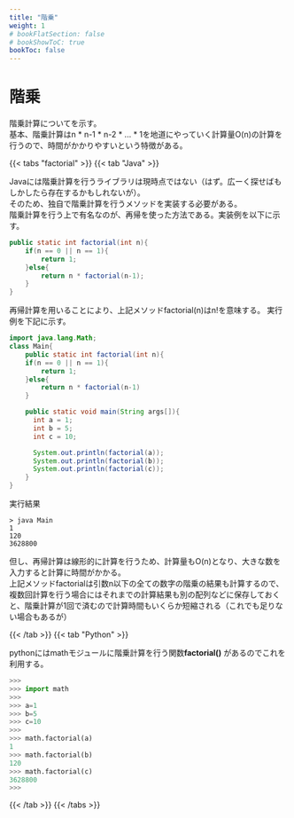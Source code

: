 ```yaml
---
title: "階乗"
weight: 1
# bookFlatSection: false
# bookShowToC: true
bookToc: false
---
```


# 階乗

階乗計算についてを示す。  
基本、階乗計算はn * n-1 * n-2 * ... * 1を地道にやっていく計算量O(n)の計算を行うので、時間がかかりやすいという特徴がある。  

{{< tabs "factorial" >}}
{{< tab "Java" >}}

Javaには階乗計算を行うライブラリは現時点ではない（はず。広ーく探せばもしかしたら存在するかもしれないが）。   
そのため、独自で階乗計算を行うメソッドを実装する必要がある。  
階乗計算を行う上で有名なのが、再帰を使った方法である。実装例を以下に示す。
```java
public static int factorial(int n){
    if(n == 0 || n == 1){
        return 1;
    }else{
        return n * factorial(n-1);
    }
}
```

再帰計算を用いることにより、上記メソッドfactorial(n)はn!を意味する。
実行例を下記に示す。  

```java
import java.lang.Math;
class Main{
    public static int factorial(int n){
    if(n == 0 || n == 1){
        return 1;
    }else{
        return n * factorial(n-1)
    }

    public static void main(String args[]){
      int a = 1;
      int b = 5;
      int c = 10;

      System.out.println(factorial(a));
      System.out.println(factorial(b));
      System.out.println(factorial(c));
    }
}
```

実行結果

```
> java Main
1
120
3628800
```

但し、再帰計算は線形的に計算を行うため、計算量もO(n)となり、大きな数を入力すると計算に時間がかかる。  
上記メソッドfactorialは引数n以下の全ての数字の階乗の結果も計算するので、複数回計算を行う場合にはそれまでの計算結果も別の配列などに保存しておくと、階乗計算が1回で済むので計算時間もいくらか短縮される（これでも足りない場合もあるが）

{{< /tab >}}
{{< tab "Python" >}}

pythonにはmathモジュールに階乗計算を行う関数**factorial()**  があるのでこれを利用する。

```python
>>>
>>> import math
>>> 
>>> a=1       
>>> b=5
>>> c=10
>>> 
>>> math.factorial(a)
1
>>> math.factorial(b)
120
>>> math.factorial(c)
3628800
>>>
```

{{< /tab >}}
{{< /tabs >}}

